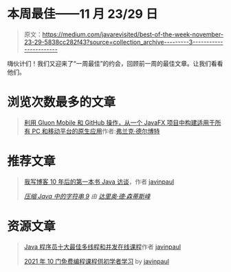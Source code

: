 # 本周最佳——11 月 23/29 日

> 原文：<https://medium.com/javarevisited/best-of-the-week-november-23-29-5838cc282f43?source=collection_archive---------3----------------------->

嗨伙计们！我们又迎来了“一周最佳”的约会，回顾前一周的最佳文章。让我们看看他们。

# 浏览次数最多的文章

> [利用 Gluon Mobile 和 GitHub 操作，从一个 JavaFX 项目中构建适用于所有 PC 和移动平台的原生应用](/javarevisited/building-native-applications-for-all-pc-and-mobile-platforms-from-a-single-javafx-project-with-cf1c591fa10a)作者:[弗兰克·德尔博特](https://medium.com/u/a6ee926d3fc8?source=post_page-----5838cc282f43--------------------------------)

# 推荐文章

> [我写博客 10 年后的第一本书 Java 访谈](/javarevisited/my-first-book-after-10-years-of-blogging-grokking-java-interviews-fba4239d42cb)，作者 [javinpaul](https://medium.com/u/bb36d8439904?source=post_page-----5838cc282f43--------------------------------)
> 
> [*压缩 Java 中的字符串 9*](/javarevisited/compact-strings-in-java-9-a94e18bc8f12) *由* [*达里奥·德·森蒂斯峰*](https://medium.com/u/16b3e1182e6b?source=post_page-----5838cc282f43--------------------------------)

# 资源文章

> [Java 程序员十大最佳多线程和并发在线课程](/javarevisited/8-best-multithreading-and-concurrency-courses-for-experienced-java-developers-8acfd3b25094)作者 [javinpaul](https://medium.com/u/bb36d8439904?source=post_page-----5838cc282f43--------------------------------)
> 
> [2021 年 10 门免费编程课程供初学者学习](/javarevisited/top-10-free-interactive-programming-courses-from-educative-for-beginners-to-learn-in-2021-713cbf96d4eb) by [javinpaul](https://medium.com/u/bb36d8439904?source=post_page-----5838cc282f43--------------------------------)